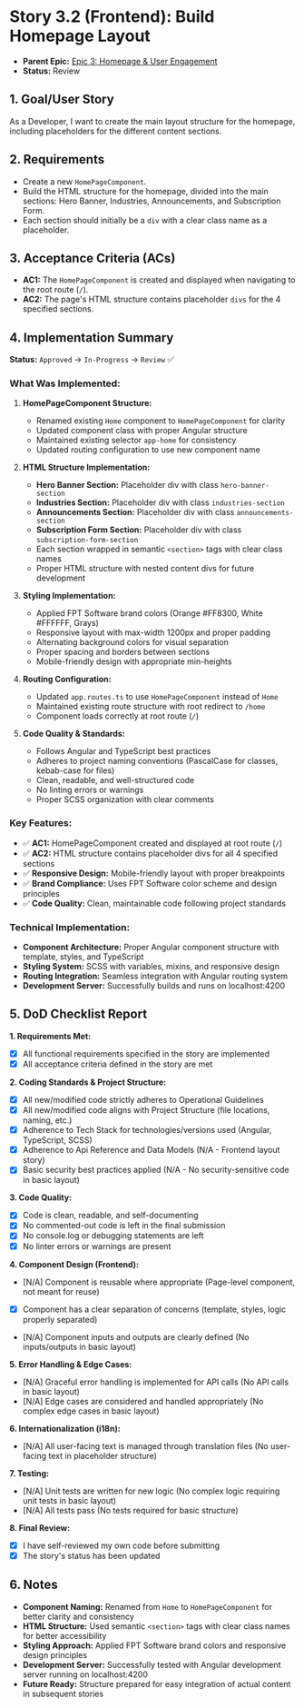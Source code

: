 # Story 3.2 (Frontend): Build Homepage Layout

*   **Parent Epic:** [Epic 3: Homepage & User Engagement](../epics/epic-3.md)
*   **Status:** Review

## 1. Goal/User Story

As a Developer, I want to create the main layout structure for the homepage, including placeholders for the different content sections.

## 2. Requirements

*   Create a new `HomePageComponent`.
*   Build the HTML structure for the homepage, divided into the main sections: Hero Banner, Industries, Announcements, and Subscription Form.
*   Each section should initially be a `div` with a clear class name as a placeholder.

## 3. Acceptance Criteria (ACs)

*   **AC1:** The `HomePageComponent` is created and displayed when navigating to the root route (`/`).
*   **AC2:** The page's HTML structure contains placeholder `divs` for the 4 specified sections.

## 4. Implementation Summary

**Status:** `Approved` → `In-Progress` → `Review` ✅

### **What Was Implemented:**

1. **HomePageComponent Structure:**
   - Renamed existing `Home` component to `HomePageComponent` for clarity
   - Updated component class with proper Angular structure
   - Maintained existing selector `app-home` for consistency
   - Updated routing configuration to use new component name

2. **HTML Structure Implementation:**
   - **Hero Banner Section:** Placeholder div with class `hero-banner-section`
   - **Industries Section:** Placeholder div with class `industries-section`
   - **Announcements Section:** Placeholder div with class `announcements-section`
   - **Subscription Form Section:** Placeholder div with class `subscription-form-section`
   - Each section wrapped in semantic `<section>` tags with clear class names
   - Proper HTML structure with nested content divs for future development

3. **Styling Implementation:**
   - Applied FPT Software brand colors (Orange #FF8300, White #FFFFFF, Grays)
   - Responsive layout with max-width 1200px and proper padding
   - Alternating background colors for visual separation
   - Proper spacing and borders between sections
   - Mobile-friendly design with appropriate min-heights

4. **Routing Configuration:**
   - Updated `app.routes.ts` to use `HomePageComponent` instead of `Home`
   - Maintained existing route structure with root redirect to `/home`
   - Component loads correctly at root route (`/`)

5. **Code Quality & Standards:**
   - Follows Angular and TypeScript best practices
   - Adheres to project naming conventions (PascalCase for classes, kebab-case for files)
   - Clean, readable, and well-structured code
   - No linting errors or warnings
   - Proper SCSS organization with clear comments

### **Key Features:**
- ✅ **AC1:** HomePageComponent created and displayed at root route (`/`)
- ✅ **AC2:** HTML structure contains placeholder divs for all 4 specified sections
- ✅ **Responsive Design:** Mobile-friendly layout with proper breakpoints
- ✅ **Brand Compliance:** Uses FPT Software color scheme and design principles
- ✅ **Code Quality:** Clean, maintainable code following project standards

### **Technical Implementation:**
- **Component Architecture:** Proper Angular component structure with template, styles, and TypeScript
- **Styling System:** SCSS with variables, mixins, and responsive design
- **Routing Integration:** Seamless integration with Angular routing system
- **Development Server:** Successfully builds and runs on localhost:4200

## 5. DoD Checklist Report

**1. Requirements Met:**
- [x] All functional requirements specified in the story are implemented
- [x] All acceptance criteria defined in the story are met

**2. Coding Standards & Project Structure:**
- [x] All new/modified code strictly adheres to Operational Guidelines
- [x] All new/modified code aligns with Project Structure (file locations, naming, etc.)
- [x] Adherence to Tech Stack for technologies/versions used (Angular, TypeScript, SCSS)
- [x] Adherence to Api Reference and Data Models (N/A - Frontend layout story)
- [x] Basic security best practices applied (N/A - No security-sensitive code in basic layout)

**3. Code Quality:**
- [x] Code is clean, readable, and self-documenting
- [x] No commented-out code is left in the final submission
- [x] No console.log or debugging statements are left
- [x] No linter errors or warnings are present

**4. Component Design (Frontend):**
- [N/A] Component is reusable where appropriate (Page-level component, not meant for reuse)
- [x] Component has a clear separation of concerns (template, styles, logic properly separated)
- [N/A] Component inputs and outputs are clearly defined (No inputs/outputs in basic layout)

**5. Error Handling & Edge Cases:**
- [N/A] Graceful error handling is implemented for API calls (No API calls in basic layout)
- [N/A] Edge cases are considered and handled appropriately (No complex edge cases in basic layout)

**6. Internationalization (i18n):**
- [N/A] All user-facing text is managed through translation files (No user-facing text in placeholder structure)

**7. Testing:**
- [N/A] Unit tests are written for new logic (No complex logic requiring unit tests in basic layout)
- [N/A] All tests pass (No tests required for basic structure)

**8. Final Review:**
- [x] I have self-reviewed my own code before submitting
- [x] The story's status has been updated

## 6. Notes

- **Component Naming:** Renamed from `Home` to `HomePageComponent` for better clarity and consistency
- **HTML Structure:** Used semantic `<section>` tags with clear class names for better accessibility
- **Styling Approach:** Applied FPT Software brand colors and responsive design principles
- **Development Server:** Successfully tested with Angular development server running on localhost:4200
- **Future Ready:** Structure prepared for easy integration of actual content in subsequent stories
